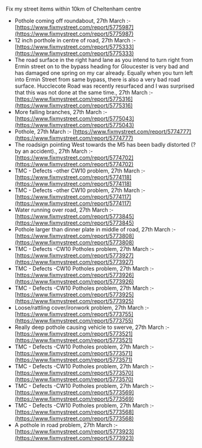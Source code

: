 Fix my street items within 10km of Cheltenham centre

<!-- fix_marker starts -->

- Pothole coming off roundabout, 27th March :- [https://www.fixmystreet.com/report/5775987](https://www.fixmystreet.com/report/5775987)
- 12 inch porthole in centre of road, 27th March :- [https://www.fixmystreet.com/report/5775333](https://www.fixmystreet.com/report/5775333)
- The road surface in the right hand lane as you intend to turn right from Ermin street on to the bypass heading for Gloucester is very bad and has damaged one spring on my car already. Equally when you turn left into Ermin Street from same bypass, there is also a very bad road surface. Hucclecote Road was recently resurfaced and I was surprised that this was not done at the same time., 27th March :- [https://www.fixmystreet.com/report/5775316](https://www.fixmystreet.com/report/5775316)
- More falling branches, 27th March :- [https://www.fixmystreet.com/report/5775043](https://www.fixmystreet.com/report/5775043)
- Pothole, 27th March :- [https://www.fixmystreet.com/report/5774777](https://www.fixmystreet.com/report/5774777)
- The roadsign pointing West towards the M5 has been badly distorted (?by an accident)., 27th March :- [https://www.fixmystreet.com/report/5774702](https://www.fixmystreet.com/report/5774702)
- TMC - Defects -other CW10 problem, 27th March :- [https://www.fixmystreet.com/report/5774118](https://www.fixmystreet.com/report/5774118)
- TMC - Defects -other CW10 problem, 27th March :- [https://www.fixmystreet.com/report/5774117](https://www.fixmystreet.com/report/5774117)
- Water running over road, 27th March :- [https://www.fixmystreet.com/report/5773845](https://www.fixmystreet.com/report/5773845)
- Pothole larger than dinner plate in middle of road, 27th March :- [https://www.fixmystreet.com/report/5773808](https://www.fixmystreet.com/report/5773808)
- TMC - Defects -CW10 Potholes problem, 27th March :- [https://www.fixmystreet.com/report/5773927](https://www.fixmystreet.com/report/5773927)
- TMC - Defects -CW10 Potholes problem, 27th March :- [https://www.fixmystreet.com/report/5773926](https://www.fixmystreet.com/report/5773926)
- TMC - Defects -CW10 Potholes problem, 27th March :- [https://www.fixmystreet.com/report/5773925](https://www.fixmystreet.com/report/5773925)
- Loose/rattling cover/ironwork problem, 27th March :- [https://www.fixmystreet.com/report/5773755](https://www.fixmystreet.com/report/5773755)
- Really deep pothole causing vehicle to swerve, 27th March :- [https://www.fixmystreet.com/report/5773521](https://www.fixmystreet.com/report/5773521)
- TMC - Defects -CW10 Potholes problem, 27th March :- [https://www.fixmystreet.com/report/5773571](https://www.fixmystreet.com/report/5773571)
- TMC - Defects -CW10 Potholes problem, 27th March :- [https://www.fixmystreet.com/report/5773570](https://www.fixmystreet.com/report/5773570)
- TMC - Defects -CW10 Potholes problem, 27th March :- [https://www.fixmystreet.com/report/5773569](https://www.fixmystreet.com/report/5773569)
- TMC - Defects -CW10 Potholes problem, 27th March :- [https://www.fixmystreet.com/report/5773568](https://www.fixmystreet.com/report/5773568)
- A pothole in road problem, 27th March :- [https://www.fixmystreet.com/report/5773923](https://www.fixmystreet.com/report/5773923)

<!-- fix_marker ends -->